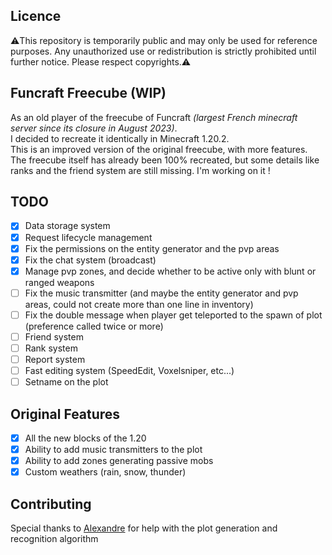 ## Licence

⚠️This repository is temporarily public and may only be used for reference purposes. Any unauthorized use or redistribution is strictly prohibited until further notice. Please respect copyrights.⚠️

## Funcraft Freecube (WIP)

As an old player of the freecube of Funcraft _(largest French minecraft server since its closure in August 2023)_.<br>
I decided to recreate it identically in Minecraft 1.20.2. <br>
This is an improved version of the original freecube, with more features. <br>
The freecube itself has already been 100% recreated, but some details like ranks and the friend system are still missing.
I'm working on it !

## TODO

- [x] Data storage system
- [x] Request lifecycle management
- [x] Fix the permissions on the entity generator and the pvp areas
- [x] Fix the chat system (broadcast)
- [x] Manage pvp zones, and decide whether to be active only with blunt or ranged weapons
- [ ] Fix the music transmitter (and maybe the entity generator and pvp areas, could not create more than one line in inventory)
- [ ] Fix the double message when player get teleported to the spawn of plot (preference called twice or more)
- [ ] Friend system
- [ ] Rank system
- [ ] Report system
- [ ] Fast editing system (SpeedEdit, Voxelsniper, etc...)
- [ ] Setname on the plot

## Original Features

- [x] All the new blocks of the 1.20
- [x] Ability to add music transmitters to the plot
- [x] Ability to add zones generating passive mobs
- [x] Custom weathers (rain, snow, thunder)

## Contributing

Special thanks to [Alexandre](https://github.com/Alexandre-slw) for help with the plot generation and recognition algorithm